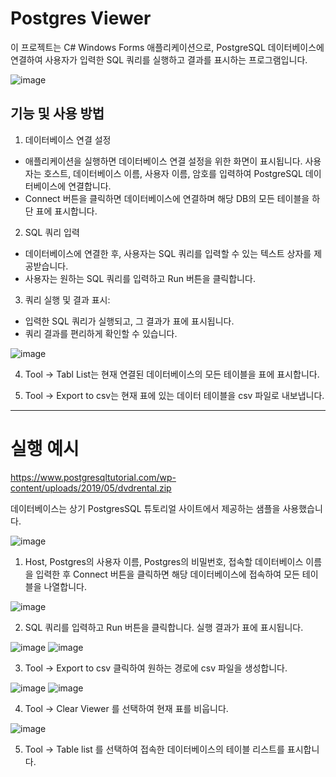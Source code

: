 # Postgres Viewer

이 프로젝트는 C# Windows Forms 애플리케이션으로, PostgreSQL 데이터베이스에 연결하여 사용자가 입력한 SQL 쿼리를 실행하고 결과를 표시하는 프로그램입니다.


![image](https://github.com/Yuhyeingjoo/Postgres-/assets/54518241/4608ee0f-2e8a-4aea-ab9b-ed8d3c5d9346)


## 기능 및 사용 방법

1. 데이터베이스 연결 설정

- 애플리케이션을 실행하면 데이터베이스 연결 설정을 위한 화면이 표시됩니다.
사용자는 호스트, 데이터베이스 이름, 사용자 이름, 암호를 입력하여 PostgreSQL 데이터베이스에 연결합니다.
- Connect 버튼을 클릭하면 데이터베이스에 연결하며 해당 DB의 모든 테이블을 하단 표에 표시합니다.

2. SQL 쿼리 입력

- 데이터베이스에 연결한 후, 사용자는 SQL 쿼리를 입력할 수 있는 텍스트 상자를 제공받습니다.
- 사용자는 원하는 SQL 쿼리를 입력하고 Run 버튼을 클릭합니다.

3. 쿼리 실행 및 결과 표시:

- 입력한 SQL 쿼리가 실행되고, 그 결과가 표에 표시됩니다.
- 쿼리 결과를 편리하게 확인할 수 있습니다.


![image](https://github.com/Yuhyeingjoo/Postgres-/assets/54518241/bbcc36c2-8cee-466b-9313-f180fbd9fbee)

4. Tool -> Tabl List는 현재 연결된 데이터베이스의 모든 테이블을 표에 표시합니다.

5. Tool -> Export to csv는 현재 표에 있는 데이터 테이블을 csv 파일로 내보냅니다.





---


# 실행 예시
https://www.postgresqltutorial.com/wp-content/uploads/2019/05/dvdrental.zip

데이터베이스는 상기 PostgresSQL 튜토리얼 사이트에서 제공하는 샘플을 사용했습니다.



![image](https://github.com/Yuhyeingjoo/Postgres-/assets/54518241/7b4b7bd9-e5aa-494a-91a3-9b2c2755e00e)

1. Host, Postgres의 사용자 이름, Postgres의 비밀번호, 접속할 데이터베이스 이름을 입력한 후 Connect 버튼을 클릭하면 해당 데이터베이스에 접속하여 모든 테이블을 나열합니다.



![image](https://github.com/Yuhyeingjoo/Postgres-/assets/54518241/7f0a1a7b-d164-4084-bdb8-bdf6c82c1de0)

2. SQL 쿼리를 입력하고 Run 버튼을 클릭합니다. 실행 결과가 표에 표시됩니다.



![image](https://github.com/Yuhyeingjoo/Postgres-/assets/54518241/dd3acbfc-420a-4d50-80c6-61eeed99f4e2)
![image](https://github.com/Yuhyeingjoo/Postgres-/assets/54518241/6fe64cd4-0672-4b3a-8e79-f1a9b245ab4b)

3. Tool -> Export to csv 클릭하여 원하는 경로에 csv 파일을 생성합니다.


![image](https://github.com/Yuhyeingjoo/Postgres-/assets/54518241/f90962b9-830c-4bd7-aa71-11963c19ff8a)
![image](https://github.com/Yuhyeingjoo/Postgres-/assets/54518241/57f5bb4d-7e51-4f29-897a-f428cef326ce)

4. Tool -> Clear Viewer 를 선택하여 현재 표를 비웁니다.


![image](https://github.com/Yuhyeingjoo/Postgres-/assets/54518241/12579693-4065-46a6-b7c5-28d2bb2c3a3e)

5.  Tool -> Table list 를 선택하여 접속한 데이터베이스의 테이블 리스트를 표시합니다. 
